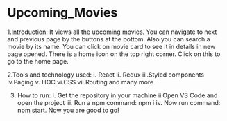# Upcoming_Movies
1.Introduction:
It views all the upcoming movies. You can navigate to next and previous page by the buttons at the bottom.
Also you can search a movie by its name. You can click on movie card to see it in details in new page opened.
There is a home icon on the top right corner. Click on this to go to the home page.

2.Tools and technology used:
  i. React
  ii. Redux
  iii.Styled components
  iv.Paging
  v. HOC
  vi.CSS 
  vii.Routing and many more
  
3. How to run:
   i. Get the repository in your machine
   ii.Open VS Code and open the project
   iii. Run a npm command: npm i
   iv. Now run command: npm start.
Now you are good to go!
